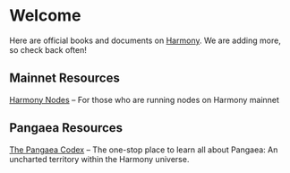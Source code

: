 # Welcome

Here are official books and documents on [Harmony](https://harmony.one/). We are adding more, so check back often!

## Mainnet Resources

[Harmony Nodes](https://nodes.harmony.one/) – For those who are running nodes on Harmony mainnet

## Pangaea Resources

[The Pangaea Codex](https://docs.harmony.one/pangaea) – The one-stop place to learn all about Pangaea: An uncharted territory within the Harmony universe.

